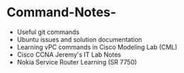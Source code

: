 # Command-Notes-
* Useful git commands
* Ubuntu issues and solution documentation
* Learning vPC commands in Cisco Modeling Lab (CML)
* Cisco CCNA Jeremy's IT Lab Notes 
* Nokia Service Router Learning (SR 7750)
